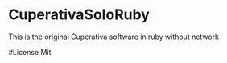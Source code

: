 # CuperativaSoloRuby
This is the original Cuperativa software in ruby without network 

#License
Mit
